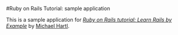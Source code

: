 #Ruby on Rails Tutorial: sample application

This is a sample application for [*Ruby on Rails tutorial: Learn Rails by Example*](http://railstutorial.com) by [Michael Hartl](http://MichaelHartl.com).